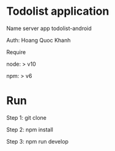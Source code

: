 # Todolist application

Name server app todolist-android

Auth: Hoang Quoc Khanh

Require

node: > v10

npm: > v6

# Run

Step 1: git clone

Step 2: npm install

Step 3: npm run develop






